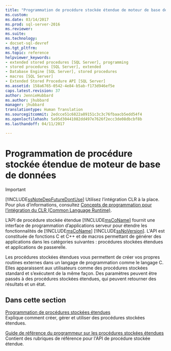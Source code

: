 ```yaml
---
title: "Programmation de procédure stockée étendue de moteur de base de données | Microsoft Docs"
ms.custom: 
ms.date: 03/14/2017
ms.prod: sql-server-2016
ms.reviewer: 
ms.suite: 
ms.technology:
- docset-sql-devref
ms.tgt_pltfrm: 
ms.topic: reference
helpviewer_keywords:
- extended stored procedures [SQL Server], programming
- stored procedures [SQL Server], extended
- Database Engine [SQL Server], stored procedures
- macros [SQL Server]
- Extended Stored Procedure API [SQL Server]
ms.assetid: 158a6765-0542-4e84-b5ab-f173d946ef5e
caps.latest.revision: 37
author: JennieHubbard
ms.author: jhubbard
manager: jhubbard
translationtype: Human Translation
ms.sourcegitcommit: 2edcce51c6822a89151c3c3c76fbaacb5edd54f4
ms.openlocfilehash: 5a95d30441082dd497e7626f2ecc3de08dbcbf8b
ms.lasthandoff: 04/11/2017

---
```

# <a name="database-engine-extended-stored-procedure-programming"></a>Programmation de procédure stockée étendue de moteur de base de données
    
> [!IMPORTANT]  
>  [!INCLUDE[ssNoteDepFutureDontUse](../includes/ssnotedepfuturedontuse-md.md)] Utilisez l’intégration CLR à la place. Pour plus d’informations, consultez [Concepts de programmation pour l’intégration du CLR &#40;Common Language Runtime&#41;](../relational-databases/clr-integration/common-language-runtime-clr-integration-programming-concepts.md).  
  
 L’API de procédure stockée étendue [!INCLUDE[msCoName](../includes/msconame-md.md)] fournit une interface de programmation d’applications serveur pour étendre les fonctionnalités de [!INCLUDE[msCoName](../includes/msconame-md.md)] [!INCLUDE[ssNoVersion](../includes/ssnoversion-md.md)]. L'API est constituée de fonctions C et C++ et de macros permettant de générer des applications dans les catégories suivantes : procédures stockées étendues et applications de passerelle.  
  
 Les procédures stockées étendues vous permettent de créer vos propres routines externes dans un langage de programmation comme le langage C. Elles apparaissent aux utilisateurs comme des procédures stockées standard et s’exécutent de la même façon. Des paramètres peuvent être passés à des procédures stockées étendues, qui peuvent retourner des résultats et un état.  
  
## <a name="in-this-section"></a>Dans cette section  
 [Programmation de procédures stockées étendues](../relational-databases/extended-stored-procedures-programming/database-engine-extended-stored-procedures-programming.md)  
 Explique comment créer, gérer et utiliser des procédures stockées étendues.  
  
 [Guide de référence du programmeur sur les procédures stockées étendues](../relational-databases/extended-stored-procedures-reference/database-engine-extended-stored-procedures-reference.md)  
 Contient des rubriques de référence pour l'API de procédure stockée étendue.  
  
  
